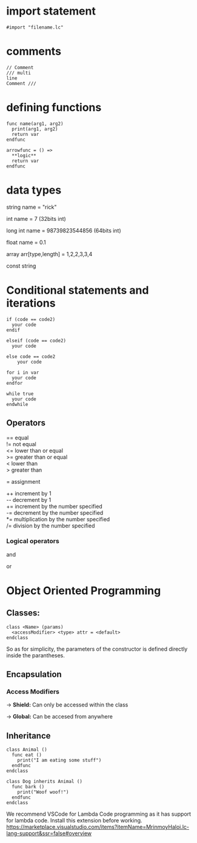 # import statement
` #import "filename.lc" `

# comments
```
// Comment
/// multi  
line
Comment ///
```
# defining functions
```
func name(arg1, arg2)
  print(arg1, arg2)
  return var
endfunc

arrowfunc = () =>
  **logic**
  return var
endfunc
```
# data types


string name = "rick"

int name = 7 (32bits int)

long int name = 98739823544856 (64bits int)

float name = 0.1

array arr[type,length] = 1,2,2,3,3,4

const string
# Conditional statements and iterations
```
if (code == code2)
  your code
endif
```
```
elseif (code == code2)
  your code
```
```
else code == code2
	your code
```
```
for i in var
  your code
endfor
```
```
while true
  your code
endwhile
```

## Operators

== equal <br>
!= not equal <br>
<= lower than or equal <br>
\>= greater than or equal <br>
< lower than <br>
\> greater than <br>

= assignment <br>

++ increment by 1 <br>
-- decrement by 1 <br>
+= increment by the number specified<br>
-= decrement by the number specified<br>
*= multiplication by the number specified<br>
/= division by the number specified<br>
### Logical operators
and

or

# Object Oriented Programming
## Classes:
```
class <Name> (params)
  <accessModifier> <type> attr = <default>
endclass
```
So as for simplicity, the parameters of the constructor is defined directly inside the parantheses.

## Encapsulation
### Access Modifiers
-> **Shield:** Can only be accessed within the class

-> **Global:** Can be accesed from anywhere
## Inheritance 
```
class Animal () 
  func eat () 
    print("I am eating some stuff")
  endfunc
endclass

class Dog inherits Animal () 
  func bark () 
    print("Woof woof!")
  endfunc
endclass
```  

We recommend VSCode for Lambda Code programming as it has support for lambda code. Install this extension before working. https://marketplace.visualstudio.com/items?itemName=MrinmoyHaloi.lc-lang-support&ssr=false#overview
